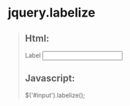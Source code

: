 jquery.labelize
===============

> ## Html:
> <label for="input">Label</label>
> <input id="input" type="text" />
>
> ## Javascript:
> $('#input').labelize();
